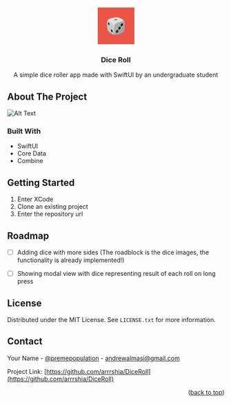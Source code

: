



<!-- PROJECT LOGO -->
<br />
<div align="center">
  <a href="https://github.com/github_username/repo_name">
    <img src="AppIcon.png" alt="Logo" width="85" height="85">
  </a>

<h3 align="center">Dice Roll</h3>

  <p align="center">
    A simple dice roller app made with SwiftUI by an undergraduate student
    <br />
  </p>
</div>


<!-- ABOUT THE PROJECT -->
## About The Project

![Alt Text](https://media1.giphy.com/media/d6L4Ffdgl04lyMQaXh/giphy.gif?cid=790b761109c7b5ea479366e2ea9d0e91ffc8ac40110a6d03&rid=giphy.gif&ct=g)



### Built With

* SwiftUI
* Core Data
* Combine



<!-- GETTING STARTED -->
## Getting Started

1) Enter XCode
2) Clone an existing project
3) Enter the repository url


<!-- ROADMAP -->
## Roadmap

- [ ] Adding dice with more sides (The roadblock is the dice images, the functionality is already implemented!)
- [ ] Showing modal view with dice representing result of each roll on long press


<!-- LICENSE -->
## License

Distributed under the MIT License. See `LICENSE.txt` for more information.



<!-- CONTACT -->
## Contact

Your Name - [@premepopulation](https://twitter.com/premepopulation) - andrewalmasi@gmail.com

Project Link: [https://github.com/arrrshia/DiceRoll](https://github.com/arrrshia/DiceRoll)

<p align="right">(<a href="#readme-top">back to top</a>)</p>
